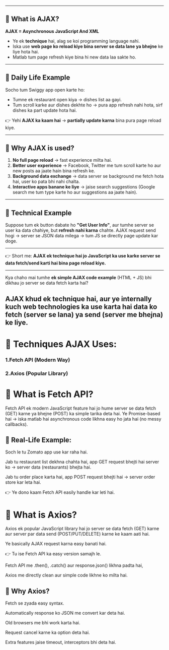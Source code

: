 
---

## 🔹 What is AJAX?

**AJAX = Asynchronous JavaScript And XML**

* Ye ek **technique** hai, alag se koi programming language nahi.
* Iska use **web page ko reload kiye bina server se data lane ya bhejne** ke liye hota hai.
* Matlab tum page refresh kiye bina hi new data laa sakte ho.

---

## 🔹 Daily Life Example

Socho tum Swiggy app open karte ho:

* Tumne ek restaurant open kiya → dishes list aa gayi.
* Tum scroll karke aur dishes dekhte ho → pura app refresh nahi hota, sirf dishes ka part update hota hai.

👉 Yehi **AJAX ka kaam hai** → **partially update karna** bina pura page reload kiye.

---

## 🔹 Why AJAX is used?

1. **No full page reload** → fast experience milta hai.
2. **Better user experience** → Facebook, Twitter me tum scroll karte ho aur new posts aa jaate hain bina refresh ke.
3. **Background data exchange** → data server se background me fetch hota hai, user ko pata bhi nahi chalta.
4. **Interactive apps banane ke liye** → jaise search suggestions (Google search me tum type karte ho aur suggestions aa jaate hain).

---

## 🔹 Technical Example

Suppose tum ek button dabate ho **"Get User Info"**, aur tumhe server se user ka data chahiye, but **refresh nahi karna** chahte.
AJAX request send hogi → server se JSON data milega → tum JS se directly page update kar doge.

---

👉 Short me:
**AJAX ek technique hai jo JavaScript ka use karke server se data fetch/send karti hai bina page reload kiye.**

---

Kya chaho mai tumhe **ek simple AJAX code example** (HTML + JS) bhi dikhau jo server se data fetch karta hai?

## AJAX khud ek technique hai, aur ye internally kuch web technologies ka use karta hai data ko fetch (server se lana) ya send (server me bhejna) ke liye.

# 🔹 Techniques AJAX Uses:
### 1.Fetch API (Modern Way)
### 2.Axios (Popular Library)


# 🔹 What is Fetch API?

Fetch API ek modern JavaScript feature hai jo hume server se data fetch (GET) karne ya bhejne (POST) ka simple tarika deta hai.
Ye Promise-based hai → iska matlab hai asynchronous code likhna easy ho jata hai (no messy callbacks).

## 🔹 Real-Life Example:

Soch le tu Zomato app use kar raha hai.

Jab tu restaurant list dekhna chahta hai, app GET request bhejti hai server ko → server data (restaurants) bhejta hai.

Jab tu order place karta hai, app POST request bhejti hai → server order store kar leta hai.

👉 Ye dono kaam Fetch API easily handle kar leti hai.


# 🔹 What is Axios?

Axios ek popular JavaScript library hai jo server se data fetch (GET) karne aur server par data send (POST/PUT/DELETE) karne ke kaam aati hai.

Ye basically AJAX request karna easy banati hai.

👉 Tu ise Fetch API ka easy version samajh le.

Fetch API me .then(), .catch() aur response.json() likhna padta hai,

Axios me directly clean aur simple code likhne ko milta hai.

## 🔹 Why Axios?

Fetch se zyada easy syntax.

Automatically response ko JSON me convert kar deta hai.

Old browsers me bhi work karta hai.

Request cancel karne ka option deta hai.

Extra features jaise timeout, interceptors bhi deta hai.